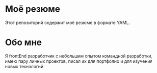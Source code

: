 # Моё резюме

Этот репозиторий содержит моё резюме в формате YAML.

# Обо мне 

Я frontEnd разработчик с небольшим опытом командной разработки, имею пару личных проектов, писал их для портфолио и для изучения новых технологий.
